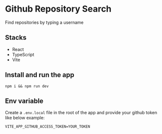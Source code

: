 # Github Repository Search

Find repositories by typing a username

## Stacks

- React
- TypeScript
- Vite

## Install and run the app

`npm i && npm run dev`

## Env variable

Create a `.env.local` file in the root of the app and provide your github token like below example:

`VITE_APP_GITHUB_ACCESS_TOKEN=YOUR_TOKEN`
